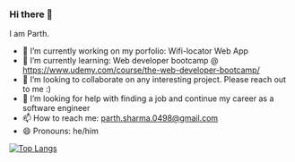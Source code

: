 ### Hi there 👋


I am Parth. 


- 🔭 I’m currently working on my porfolio: Wifi-locator Web App
- 🌱 I’m currently learning: Web developer bootcamp @ https://www.udemy.com/course/the-web-developer-bootcamp/
- 👯 I’m looking to collaborate on any interesting project. Please reach out to me :)
- 🤔 I’m looking for help with finding a job and continue my career as a software engineer
- 📫 How to reach me: parth.sharma.0498@gmail.com
- 😄 Pronouns: he/him
  
[![Top Langs](https://github-readme-stats.vercel.app/api/top-langs/?username=parths239)](https://github.com/anuraghazra/github-readme-stats)
